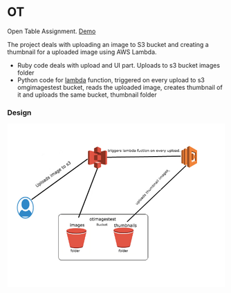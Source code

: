 # OT
Open Table Assignment. [Demo](http://opentabletest.heroku.com/)

The project deals with uploading an image to S3 bucket and creating a thumbnail for a uploaded image using AWS Lambda.

* Ruby code deals with upload and UI part. Uploads to s3 bucket images folder
* Python code for [lambda](https://github.com/vikas22/OT/tree/master/lambda) function, triggered on every upload to s3 omgimagestest bucket, reads the uploaded image, creates thumbnail of it and uploads the same bucket, thumbnail folder

### Design

![Design](https://github.com/vikas22/OT/blob/master/arc/arc.jpg)
